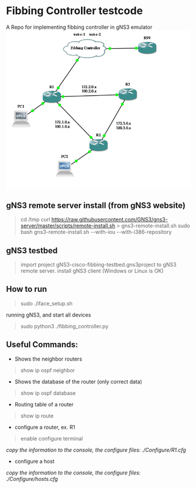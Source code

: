 # Fibbing Controller testcode
A Repo for implementing fibbing controller in gNS3 emulator
![Topology](https://github.com/MountainShan/Fibbing-Controller-Testbed/blob/main/topology.png)
## gNS3 remote server install (from gNS3 website)
> cd /tmp
> curl https://raw.githubusercontent.com/GNS3/gns3-server/master/scripts/remote-install.sh > gns3-remote-install.sh
> sudo bash gns3-remote-install.sh --with-iou --with-i386-repository

## gNS3 testbed
> import project gNS3-cisco-fibbing-testbed.gns3project to gNS3 remote server.
> install gNS3 client (Windows or Linux is OK)

## How to run
> sudo ./iface_setup.sh


running gNS3, and start all devices


> sudo python3 ./fibbing_controller.py <number of fake nodes>

## Useful Commands: 
 - Shows the neighbor routers
 > show ip ospf neighbor 
 - Shows the database of the router (only correct data)
 > show ip ospf database

 - Routing table of a router
 > show ip route 

 - configure a router, ex. R1
 > enable 
 > configure terminal 

*copy the information to the console, the configure files: ./Configure/R1.cfg*

 - configure a host

*copy the information to the console, the configure files: ./Configure/hosts.cfg*
